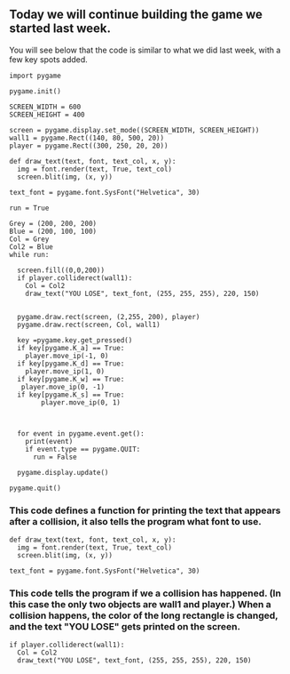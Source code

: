 ## Today we will continue building the game we started last week. 
You will see below that the code is similar to what we did last week, with a few key spots added. 
```
import pygame

pygame.init()

SCREEN_WIDTH = 600
SCREEN_HEIGHT = 400

screen = pygame.display.set_mode((SCREEN_WIDTH, SCREEN_HEIGHT))
wall1 = pygame.Rect((140, 80, 500, 20))
player = pygame.Rect((300, 250, 20, 20))

def draw_text(text, font, text_col, x, y):
  img = font.render(text, True, text_col)
  screen.blit(img, (x, y))

text_font = pygame.font.SysFont("Helvetica", 30)

run = True

Grey = (200, 200, 200)
Blue = (200, 100, 100)
Col = Grey
Col2 = Blue
while run:
  
  screen.fill((0,0,200))
  if player.colliderect(wall1):
    Col = Col2
    draw_text("YOU LOSE", text_font, (255, 255, 255), 220, 150)
  
  
  pygame.draw.rect(screen, (2,255, 200), player)
  pygame.draw.rect(screen, Col, wall1)
  
  key =pygame.key.get_pressed()
  if key[pygame.K_a] == True:
    player.move_ip(-1, 0)
  if key[pygame.K_d] == True:
    player.move_ip(1, 0)
  if key[pygame.K_w] == True:
   player.move_ip(0, -1)
  if key[pygame.K_s] == True:
        player.move_ip(0, 1)


  
  for event in pygame.event.get():
    print(event)
    if event.type == pygame.QUIT:
      run = False

  pygame.display.update()

pygame.quit()
```

### This code defines a function for printing the text that appears after a collision, it also tells the program what font to use. 
```
def draw_text(text, font, text_col, x, y):
  img = font.render(text, True, text_col)
  screen.blit(img, (x, y))

text_font = pygame.font.SysFont("Helvetica", 30)
```

### This code tells the program if we a collision has happened. (In this case the only two objects are wall1 and player.) When a collision happens, the color of the long rectangle is changed, and the text "YOU LOSE" gets printed on the screen. 
```
if player.colliderect(wall1):
  Col = Col2
  draw_text("YOU LOSE", text_font, (255, 255, 255), 220, 150)

```








